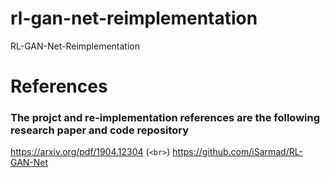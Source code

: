# rl-gan-net-reimplementation
RL-GAN-Net-Reimplementation

# References
### The projct and re-implementation references are the following research paper and code repository
https://arxiv.org/pdf/1904.12304 (`<br>`)
https://github.com/iSarmad/RL-GAN-Net
